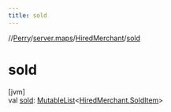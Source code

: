 ```yaml
---
title: sold
---
```

//[Perry](../../../index.html)/[server.maps](../index.html)/[HiredMerchant](index.html)/[sold](sold.html)



# sold



[jvm]\
val [sold](sold.html): [MutableList](https://kotlinlang.org/api/latest/jvm/stdlib/kotlin.collections/-mutable-list/index.html)&lt;[HiredMerchant.SoldItem](-sold-item/index.html)&gt;




